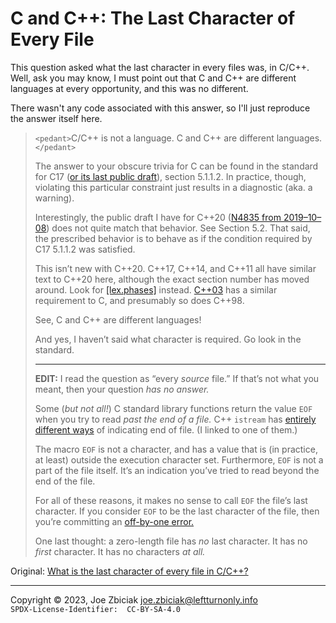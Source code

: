 # C and C++:  The Last Character of Every File

This question asked what the last character in every files was, in C/C++.
Well, ask you may know, I must point out that C and C++ are different languages
at every opportunity, and this was no different.

There wasn't any code associated with this answer, so I'll just reproduce the
answer itself here.  

> `<pedant>`C/C++ is not a language. C and C++ are different
> languages.`</pedant>`  
> 
> The answer to your obscure trivia for C can be found in the standard for C17
> ([or its last public draft](https://web.archive.org/web/20181230041359if_/http://www.open-std.org/jtc1/sc22/wg14/www/abq/c17_updated_proposed_fdis.pdf)),
> section 5.1.1.2. In practice, though, violating this particular constraint
> just results in a diagnostic (aka. a warning).  
>  
> Interestingly, the public draft I have for C++20
> ([N4835 from 2019–10–08](https://github.com/cplusplus/draft/raw/master/papers/n4835.pdf))
> does not quite match that behavior. See Section 5.2. That said, the
> prescribed behavior is to behave as if the condition required by C17
> 5.1.1.2 was satisfied.  
> 
> This isn’t new with C++20. C++17, C++14, and C++11 all have similar text to
> C++20 here, although the exact section number has moved around. Look for
> [\[lex.phases\]](http://eel.is/c++draft/lex.phases#1.2) instead.
> [C++03](https://cs.nyu.edu/courses/fall11/CSCI-GA.2110-003/documents/c++2003std.pdf)
> has a similar requirement to C, and presumably so does C++98.  
>  
> See, C and C++ are different languages!
>  
> And yes, I haven’t said what character is required. Go look in the standard.
>  
> ---
> 
> **EDIT:**  I read the question as “every _source_ file.” If that’s not what
> you meant, then your question _has no answer._  
> 
> Some (_but not all!_) C standard library functions return the value `EOF`
> when you try to read _past the end of a file._ C++ `istream` has
> [entirely different ways](https://en.cppreference.com/w/cpp/io/basic_ios/eof)
> of indicating end of file. (I linked to one of them.)  
> 
> The macro `EOF` is not a character, and has a value that is (in practice, at
> least) outside the execution character set. Furthermore, `EOF` is not a part
> of the file itself. It’s an indication you’ve tried to read beyond the end of
> the file.  
> 
> For all of these reasons, it makes no sense to call `EOF` the file’s last
> character. If you consider `EOF` to be the last character of the file, then
> you’re committing an [off-by-one error.](https://www.quora.com/Why-are-off-by-one-errors-common-in-programming/answer/Joe-Zbiciak)   
> 
> One last thought: a zero-length file has _no_ last character. It has no
> _first_ character. It has no characters _at all._


Original: [What is the last character of every file in C/C++?](https://www.quora.com/What-is-the-last-character-of-every-file-in-C-C/answer/Joe-Zbiciak)

____

Copyright © 2023, Joe Zbiciak <joe.zbiciak@leftturnonly.info>  
`SPDX-License-Identifier:  CC-BY-SA-4.0`

